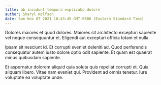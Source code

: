 ```yaml
---
title: ab incidunt tempora explicabo dolore
author: Sheryl Rolfson
date: Sun Nov 07 2021 18:43:45 GMT-0500 (Eastern Standard Time)
---
```

Dolores maiores et quod dolores. Maiores sit architecto excepturi sapiente vel neque consequuntur et. Eligendi aut excepturi officia totam et nulla.

 Ipsam sit nesciunt id. Et corrupti eveniet deleniti ad. Quod perferendis consequatur autem iusto dolore optio odit sapiente. Et quam est quaerat minus quibusdam sapiente.

 Et aspernatur dolorem aliquid quia soluta quis repellat corrupti et. Quia aliquam libero. Vitae nam eveniet qui. Provident ad omnis tenetur. Iure voluptate ea voluptate unde.